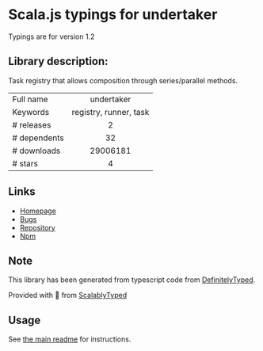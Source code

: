 
# Scala.js typings for undertaker

Typings are for version 1.2

## Library description:
Task registry that allows composition through series/parallel methods.

|                    |                 |
| ------------------ | :-------------: |
| Full name          | undertaker |
| Keywords           | registry, runner, task |
| # releases         | 2 |
| # dependents       | 32 |
| # downloads        | 29006181 |
| # stars            | 4 |

## Links
- [Homepage](https://github.com/gulpjs/undertaker#readme)
- [Bugs](https://github.com/gulpjs/undertaker/issues)
- [Repository](https://github.com/gulpjs/undertaker)
- [Npm](https://www.npmjs.com/package/undertaker)
    


## Note
This library has been generated from typescript code from [DefinitelyTyped](https://definitelytyped.org).

Provided with :purple_heart: from [ScalablyTyped](https://github.com/oyvindberg/ScalablyTyped)

## Usage
See [the main readme](../../readme.md) for instructions.


